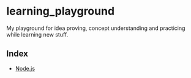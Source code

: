 # learning_playground
My playground for idea proving, concept understanding and practicing while learning new stuff.

## Index

+ [Node.js](node/index.md)
